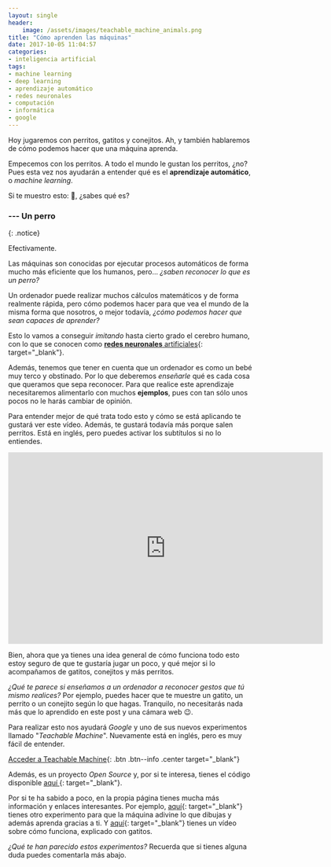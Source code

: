 ```yaml
---
layout: single
header:
    image: /assets/images/teachable_machine_animals.png
title: "Cómo aprenden las máquinas"
date: 2017-10-05 11:04:57
categories:
- inteligencia artificial
tags:
- machine learning
- deep learning
- aprendizaje automático
- redes neuronales
- computación
- informática
- google
---
```


Hoy jugaremos con perritos, gatitos y conejitos. Ah, y también hablaremos de cómo podemos hacer que una máquina aprenda.

Empecemos con los perritos. A todo el mundo le gustan los perritos, ¿no? Pues esta vez nos ayudarán a entender qué es el **aprendizaje automático**, o _machine learning_.

Si te muestro esto: 🐶, ¿sabes qué es?

### --- Un perro
{: .notice}

Efectivamente.

Las máquinas son conocidas por ejecutar procesos automáticos de forma mucho más eficiente que los humanos, pero... _¿saben reconocer lo que es un perro?_

Un ordenador puede realizar muchos cálculos matemáticos y de forma realmente rápida, pero cómo podemos hacer para que vea el mundo de la misma forma que nosotros, o mejor todavía, _¿cómo podemos hacer que sean capaces de aprender?_

Esto lo vamos a conseguir _imitando_ hasta cierto grado el cerebro humano, con lo que se conocen como [**redes neuronales** artificiales](https://es.wikipedia.org/wiki/Red_neuronal_artificial){: target="_blank"}.

Además, tenemos que tener en cuenta que un ordenador es como un bebé muy terco y obstinado. Por lo que deberemos _enseñarle_ qué es cada cosa que queramos que sepa reconocer. Para que realice este aprendizaje necesitaremos alimentarlo con muchos **ejemplos**, pues con tan sólo unos pocos no le harás cambiar de opinión.

Para entender mejor de qué trata todo esto y cómo se está aplicando te gustará ver este vídeo. Además, te gustará todavía más porque salen perritos. Está en inglés, pero puedes activar los subtítulos si no lo entiendes.

<iframe width="640" height="390" src="https://www.youtube-nocookie.com/embed/bHvf7Tagt18" frameborder="0" allowfullscreen></iframe>

Bien, ahora que ya tienes una idea general de cómo funciona todo esto estoy seguro de que te gustaría jugar un poco, y qué mejor si lo acompañamos de gatitos, conejitos y más perritos.

_¿Qué te parece si enseñamos a un ordenador a reconocer gestos que tú mismo realices?_ Por ejemplo, puedes hacer que te muestre un gatito, un perrito o un conejito según lo que hagas. Tranquilo, no necesitarás nada más que lo aprendido en este post y una cámara web 😉.

Para realizar esto nos ayudará _Google_ y uno de sus nuevos experimentos llamado "_Teachable Machine_". Nuevamente está en inglés, pero es muy fácil de entender.

[Acceder a Teachable Machine](https://teachablemachine.withgoogle.com){: .btn .btn--info .center target="_blank"}

Además, es un proyecto _Open Source_ y, por si te interesa, tienes el código disponible [aquí <span class="fa fa fa-fw fa-github"/>](https://github.com/googlecreativelab/teachable-machine){: target="_blank"}.

Por si te ha sabido a poco, en la propia página tienes mucha más información y enlaces interesantes. Por ejemplo, [aquí](https://quickdraw.withgoogle.com/){: target="_blank"} tienes otro experimento para que la máquina adivine lo que dibujas y además aprenda gracias a ti. Y [aquí](https://www.youtube.com/watch?v=X8v1GWzZYJ4){: target="_blank"} tienes un vídeo sobre cómo funciona, explicado con gatitos.

_¿Qué te han parecido estos experimentos?_ Recuerda que si tienes alguna duda puedes comentarla más abajo.